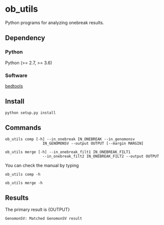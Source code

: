 # ob_utils
Python programs for analyzing onebreak results.

## Dependency

### Python
Python (>= 2.7, >= 3.6)

### Software
[bedtools](http://bedtools.readthedocs.org/en/latest/)

## Install

```
python setup.py install
```

## Commands

```
ob_utils comp [-h] --in_onebreak IN_ONEBREAK --in_genomonsv
                 IN_GENOMONSV --output OUTPUT [--margin MARGIN]
```
```
ob_utils merge [-h] --in_onebreak_filt1 IN_ONEBREAK_FILT1
                 --in_onebreak_filt2 IN_ONEBREAK_FILT2 --output OUTPUT
```

You can check the manual by typing
```
ob_utils comp -h
```
```
ob_utils merge -h
```

## Results

The primary result is {OUTPUT}

    GenomonSV: Matched GenomonSV result
